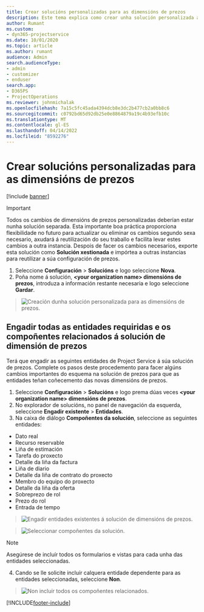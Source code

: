```yaml
---
title: Crear solucións personalizadas para as dimensións de prezos
description: Este tema explica como crear unha solución personalizada ao crear dimensións de prezos personalizadas.
author: Rumant
ms.custom:
- dyn365-projectservice
ms.date: 10/01/2020
ms.topic: article
ms.author: rumant
audience: Admin
search.audienceType:
- admin
- customizer
- enduser
search.app:
- D365PS
- ProjectOperations
ms.reviewer: johnmichalak
ms.openlocfilehash: 7a15c5fc45ada4394dcb8e3dc2b477cb2a0bb8c6
ms.sourcegitcommit: c0792bd65d92db25e0e8864879a19c4b93efb10c
ms.translationtype: MT
ms.contentlocale: gl-ES
ms.lasthandoff: 04/14/2022
ms.locfileid: "8592276"
---
```

# <a name="create-custom-solutions-for-pricing-dimensions"></a>Crear solucións personalizadas para as dimensións de prezos

[!include [banner](../includes/psa-now-project-operations.md)]

> [!IMPORTANT]
> Todos os cambios de dimensións de prezos personalizadas deberían estar nunha solución separada. Esta importante boa práctica proporciona flexibilidade no futuro para actualizar ou eliminar os cambios segundo sexa necesario, axudará á reutilización do seu traballo e facilita levar estes cambios a outra instancia. Despois de facer os cambios necesarios, exporte esta solución como **Solución xestionada** e impórtea a outras instancias para reutilizar a súa configuración de prezos.

1. Seleccione **Configuración** > **Solucións** e logo seleccione **Nova**. 
2. Poña nome á solución, **\<your organization name> dimensións de prezos**, introduza a información restante necesaria e logo seleccione **Gardar**.

> ![Creación dunha solución personalizada para as dimensións de prezos.](media/Creation-of-custom-pricing-dimension-solution.PNG)
  
## <a name="add-all-required-entities-and-related-components-to-the-pricing-dimension-solution"></a>Engadir todas as entidades requiridas e os compoñentes relacionados á solución de dimensión de prezos
Terá que engadir as seguintes entidades de Project Service á súa solución de prezos. Complete os pasos deste procedemento para facer algúns cambios importantes do esquema na solución de prezos para que as entidades teñan coñecemento das novas dimensións de prezos.

1. Seleccione **Configuración** > **Solucións** e logo prema dúas veces **\<your organization name> dimensións de prezos**. 
2. No explorador de solucións, no panel de navegación da esquerda, seleccione **Engadir existente** > **Entidades**.
3. Na caixa de diálogo **Compoñentes da solución**, seleccione as seguintes entidades:

- Dato real
- Recurso reservable
- Liña de estimación
- Tarefa do proxecto
- Detalle da liña da factura
- Liña de diario
- Detalle da liña de contrato do proxecto
- Membro do equipo do proxecto
- Detalle da liña da oferta
- Sobreprezo de rol
- Prezo do rol 
- Entrada de tempo 

> ![Engadir entidades existentes á solución de dimensións de prezos.](media/Existing-entities-to-PD-solution.png)

> ![Seleccionar compoñentes da solución.](media/Dimension-Components.png)

> [!NOTE]
> Asegúrese de incluír todos os formularios e vistas para cada unha das entidades seleccionadas.

4. Cando se lle solicite incluír calquera entidade dependente para as entidades seleccionadas, seleccione **Non**.

> ![Non incluír todos os compoñentes relacionados.](media/Do-not-include-required.png)




[!INCLUDE[footer-include](../includes/footer-banner.md)]
